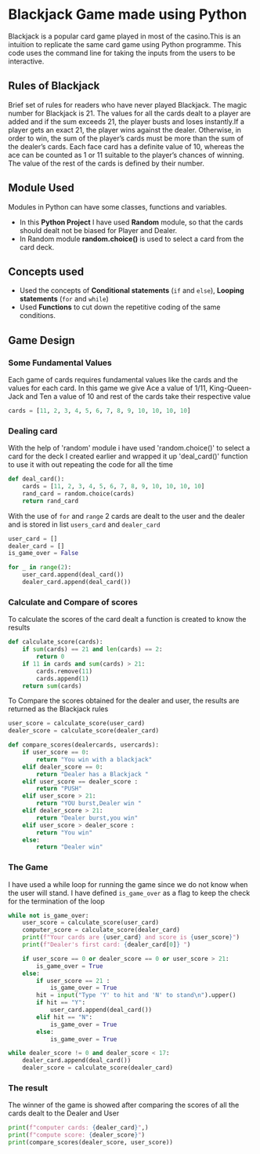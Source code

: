 # Blackjack Game made using Python

Blackjack is a popular card game played in most of the casino.This is an intuition to replicate the same card game using Python programme.
This code uses the command line for taking the inputs from the users to be interactive.

## Rules of Blackjack

Brief set of rules for readers who have never played Blackjack. The magic number for Blackjack is 21. The values for all the cards dealt to a player are added and if the sum exceeds 21, the player busts and loses instantly.If a player gets an exact 21, the player wins against the dealer. Otherwise, in order to win, the sum of the player’s cards must be more than the sum of the dealer’s cards. Each face card has a definite value of 10, whereas the ace can be counted as 1 or 11 suitable to the player’s chances of winning. The value of the rest of the cards is defined by their number.

## Module Used

Modules in Python can have some classes, functions and variables.

- In this **Python Project** I have used **Random** module, so that the cards should dealt not be biased for Player and Dealer.
- In Random module **random.choice()** is used to select a card from the card deck.

## Concepts used

- Used the concepts of **Conditional statements** (`if` and `else`), **Looping statements** (`for` and `while`)
- Used **Functions** to cut down the repetitive coding of the same conditions.

## Game Design

### Some Fundamental Values

Each game of cards requires fundamental values like the cards and the values for each card. In this game we give Ace a value of 1/11, King-Queen-Jack and Ten a value of 10 and rest of the cards take their respective value

``` Python
cards = [11, 2, 3, 4, 5, 6, 7, 8, 9, 10, 10, 10, 10]
```

### Dealing card

With the help of 'random' module i have used 'random.choice()' to select a card for the deck I created earlier
and wrapped it up 'deal_card()' function to use it with out repeating the code for all the time

``` Python
def deal_card():
    cards = [11, 2, 3, 4, 5, 6, 7, 8, 9, 10, 10, 10, 10]
    rand_card = random.choice(cards)
    return rand_card
```

With the use of `for` and `range` 2 cards are dealt to the user and the dealer and is stored in list `users_card` and `dealer_card`

``` Python
user_card = []
dealer_card = []
is_game_over = False

for _ in range(2):
    user_card.append(deal_card())
    dealer_card.append(deal_card())
```

### Calculate and Compare of scores

To calculate the scores of the card dealt a function is created to know the results

``` Python
def calculate_score(cards):
    if sum(cards) == 21 and len(cards) == 2:
        return 0
    if 11 in cards and sum(cards) > 21:
        cards.remove(11)
        cards.append(1)
    return sum(cards)
```

To Compare the scores obtained for the dealer and user, the results are returned as the Blackjack rules

``` Python
user_score = calculate_score(user_card)
dealer_score = calculate_score(dealer_card)

def compare_scores(dealercards, usercards):
    if user_score == 0:
        return "You win with a blackjack"
    elif dealer_score == 0:
        return "Dealer has a Blackjack "
    elif user_score == dealer_score :
        return "PUSH"
    elif user_score > 21:
        return "YOU burst,Dealer win "
    elif dealer_score > 21:
        return "Dealer burst,you win"
    elif user_score > dealer_score :
        return "You win"
    else:
        return "Dealer win"
```

### The Game

I have used a while loop for running the game since we do not know when the user will stand. I have defined `is_game_over` as a flag to keep the check for the termination of the loop

``` Python
while not is_game_over:
    user_score = calculate_score(user_card)
    computer_score = calculate_score(dealer_card)
    print(f"Your cards are {user_card} and score is {user_score}")
    print(f"Dealer's first card: {dealer_card[0]} ")

    if user_score == 0 or dealer_score == 0 or user_score > 21:
        is_game_over = True
    else:
        if user_score == 21 :
            is_game_over = True
        hit = input("Type 'Y' to hit and 'N' to stand\n").upper()
        if hit == "Y":
            user_card.append(deal_card())
        elif hit == "N":
            is_game_over = True
        else:
            is_game_over = True

while dealer_score != 0 and dealer_score < 17:
    dealer_card.append(deal_card())
    dealer_score = calculate_score(dealer_card)
```

### The result

The winner of the game is showed after comparing the scores of all the cards dealt to the Dealer and User

``` Python
print(f"computer cards: {dealer_card}",)
print(f"compute score: {dealer_score}")
print(compare_scores(dealer_score, user_score))
```
